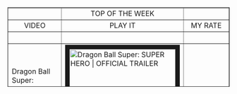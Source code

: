 <table style="border-collapse: collapse; width: 100%; height: 180px;" border="1">
<tbody>
<tr>
<td style="width: 33.3333%;">&nbsp;</td>
<td style="width: 33.1913%; text-align: center;">TOP OF THE WEEK</td>
<td style="width: 33.4753%;">&nbsp;</td>
</tr>
<tr>
<td style="width: 33.3333%; text-align: center;">VIDEO</td>
<td style="width: 33.1913%; text-align: center;">PLAY IT</td>
<td style="width: 33.4753%; text-align: center;">MY RATE</td>
</tr>
<tr style="height: 18px;">
<td style="width: 33.3333%; height: 18px;">&nbsp;</td>
<td style="width: 33.1913%; text-align: center; height: 18px;">&nbsp;</td>
<td style="width: 33.4753%; height: 18px;">&nbsp;</td>
</tr>
     
     
<tr style="height: 18px;">
<td style="width: 33.3333%; height: 18px;">Dragon Ball Super: SUPER HERO | OFFICIAL TRAILER</td>
<td style="width: 33.1913%; height: 18px;">
     <a 
        href="http://www.youtube.com/watch?feature=player_embedded&v=t5CIs0jDqC8" 
        target="_blank"><img src="http://img.youtube.com/vi/t5CIs0jDqC8/0.jpg" 
        alt="Dragon Ball Super: SUPER HERO | OFFICIAL TRAILER" width="240" height="180" border="10" />
      </a> 
 </td>
<td style="width: 33.4753%; height: 18px;">&nbsp;</td>
</tr>
     
<tr style="height: 18px;">
<td style="width: 33.3333%; height: 18px;">CREA tu Github README Profile paso a paso y añade GitHub Actions</td>
<td style="width: 33.1913%; height: 18px;">
          <a 
             href="http://www.youtube.com/watch?feature=player_embedded&v=1eEnboVooiY" 
             target="_blank"><img src="http://img.youtube.com/vi/1eEnboVooiY/0.jpg" 
             alt="Dragon Ball Super: SUPER HERO | OFFICIAL TRAILER" width="240" height="180" border="10" />
          </a>      
</td>
<td style="width: 33.4753%; height: 18px;">&nbsp;</td>
</tr>
     
<tr style="height: 18px;">
<td style="width: 33.3333%; height: 18px;">UFC 274 SLOW MOTION</td>
<td style="width: 33.1913%; height: 18px;">
     <a 
        href="http://www.youtube.com/watch?feature=player_embedded&v=OY_b7G8ZJ1o" 
        target="_blank"><img src="http://img.youtube.com/vi/OY_b7G8ZJ1o/0.jpg" 
        alt="Dragon Ball Super: SUPER HERO | OFFICIAL TRAILER" width="240" height="180" border="10" />
      </a> 
 </td>
<td style="width: 33.4753%; height: 18px;">&nbsp;</td>
</tr>
     
<tr style="height: 18px;">
<td style="width: 33.3333%; height: 18px;">&nbsp;</td>
<td style="width: 33.1913%; height: 18px;">
      <a 
        href="http://www.youtube.com/watch?feature=player_embedded&v=i2U50K13-Hg" 
        target="_blank"><img src="http://img.youtube.com/vi/i2U50K13-Hg/0.jpg" 
        alt="Dragon Ball Super: SUPER HERO | OFFICIAL TRAILER" width="240" height="180" border="10" />
      </a> 
 </td>
<td style="width: 33.4753%; height: 18px;">&nbsp;</td>
</tr>
     
<tr style="height: 18px;">
<td style="width: 33.3333%; height: 18px;">Working Remotely in Thailand (Chiang Mai)</td>
<td style="width: 33.1913%; height: 18px;">
       <a 
        href="http://www.youtube.com/watch?feature=player_embedded&v=WGfnt0cMHPc" 
        target="_blank"><img src="http://img.youtube.com/vi/WGfnt0cMHPc/0.jpg" 
        alt="Dragon Ball Super: SUPER HERO | OFFICIAL TRAILER" width="240" height="180" border="10" />
      </a> 
</td>
<td style="width: 33.4753%; height: 18px;">&nbsp;</td>
</tr>
     
</tbody>
</table>

